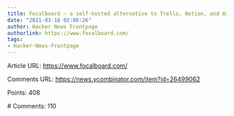 ```yaml
---
title: Focalboard – a self-hosted alternative to Trello, Notion, and Asana
date: "2021-03-18 02:06:26"
author: Hacker News Frontpage
authorlink: https://www.focalboard.com/
tags:
- Hacker-News-Frontpage
---
```


<p>Article URL: <a href="https://www.focalboard.com/">https://www.focalboard.com/</a></p>
<p>Comments URL: <a href="https://news.ycombinator.com/item?id=26499062">https://news.ycombinator.com/item?id=26499062</a></p>
<p>Points: 408</p>
<p># Comments: 110</p>
